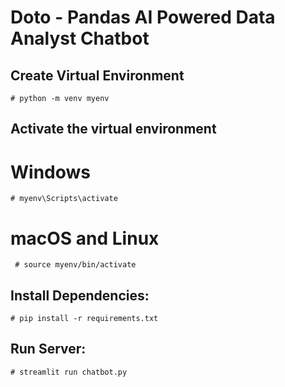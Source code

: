 # Doto - Pandas AI Powered Data Analyst Chatbot

## Create Virtual Environment

    # python -m venv myenv

## Activate the virtual environment

# Windows

    # myenv\Scripts\activate

# macOS and Linux

     # source myenv/bin/activate

## Install Dependencies:

    # pip install -r requirements.txt

## Run Server:

    # streamlit run chatbot.py
